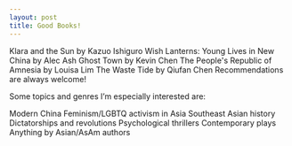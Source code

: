 ```yaml
---
layout: post
title: Good Books!
---
```



Klara and the Sun by Kazuo Ishiguro
Wish Lanterns: Young Lives in New China by Alec Ash
Ghost Town by Kevin Chen
The People's Republic of Amnesia by Louisa Lim
The Waste Tide by Qiufan Chen
Recommendations are always welcome!

Some topics and genres I’m especially interested are:

Modern China
Feminism/LGBTQ activism in Asia
Southeast Asian history
Dictatorships and revolutions
Psychological thrillers
Contemporary plays
Anything by Asian/AsAm authors